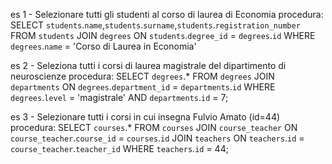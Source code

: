 es 1 - Selezionare tutti gli studenti al corso di laurea di Economia
procedura:
SELECT `students`.`name`,`students`.`surname`,`students`.`registration_number`
FROM `students`
JOIN `degrees` ON `students`.`degree_id` = `degrees`.`id`
WHERE `degrees`.`name` = 'Corso di Laurea in Economia'

es 2 - Seleziona tutti i corsi di laurea magistrale del dipartimento di neuroscienze
procedura:
SELECT `degrees`.*
FROM `degrees`
JOIN `departments` ON `degrees`.`department_id` = `departments`.`id`
WHERE `degrees`.`level` = 'magistrale'
AND `departments`.`id` = 7;

es 3 - Selezionare tutti i corsi in cui insegna Fulvio Amato (id=44)
procedura:
SELECT `courses`.* 
FROM `courses`
JOIN `course_teacher` ON `course_teacher`.`course_id` = `courses`.`id`
JOIN `teachers` ON `teachers`.`id` = `course_teacher`.`teacher_id`
WHERE `teachers`.`id` = 44;